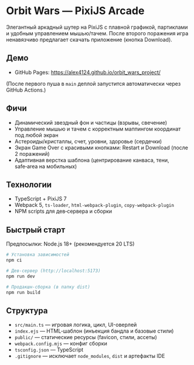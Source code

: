 # Orbit Wars — PixiJS Arcade

Элегантный аркадный шутер на PixiJS с плавной графикой, партиклами и удобным управлением мышью/тачем. После второго поражения игра ненавязчиво предлагает скачать приложение (кнопка Download).

## Демо
- GitHub Pages: https://alex4124.github.io/orbit_wars_project/
  
(После первого пуша в `main` деплой запустится автоматически через GitHub Actions.)

## Фичи
- Динамический звездный фон и частицы (взрывы, свечение)
- Управление мышью и тачем с корректным маппингом координат под любой экран
- Астероиды/кристаллы, счет, уровни, здоровье (сердечки)
- Экран Game Over с красивыми кнопками: Restart и Download (после 2 поражений)
- Адаптивная верстка шаблона (центрирование канваса, тени, safe‑area на мобильных)

## Технологии
- TypeScript + PixiJS 7
- Webpack 5, `ts-loader`, `html-webpack-plugin`, `copy-webpack-plugin`
- NPM scripts для дев‑сервера и сборки

## Быстрый старт
Предпосылки: Node.js 18+ (рекомендуется 20 LTS)

```bash
# Установка зависимостей
npm ci

# Дев-сервер (http://localhost:5173)
npm run dev

# Продакшн-сборка (в папку dist)
npm run build
```

## Структура
- `src/main.ts` — игровая логика, цикл, UI-оверлей
- `index.ejs` — HTML‑шаблон (инъекция бандла и базовые стили)
- `public/` — статические ресурсы (favicon, стили, ассеты)
- `webpack.config.mjs` — конфиг сборки
- `tsconfig.json` — TypeScript
- `.gitignore` — исключает `node_modules`, `dist` и артефакты IDE